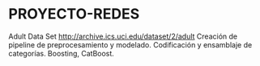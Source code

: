 # PROYECTO-REDES
Adult Data Set
http://archive.ics.uci.edu/dataset/2/adult
Creación de pipeline de preprocesamiento y modelado. Codificación y ensamblaje de
categorías. Boosting, CatBoost.

